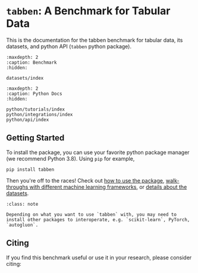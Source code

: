
# `tabben`: A Benchmark for Tabular Data

This is the documentation for the tabben benchmark for tabular data, its datasets, and python API (`tabben` python package).

```{toctree}
:maxdepth: 2
:caption: Benchmark
:hidden:

datasets/index
```

```{toctree}
:maxdepth: 2
:caption: Python Docs
:hidden:

python/tutorials/index
python/integrations/index
python/api/index
```

## Getting Started

To install the package, you can use your favorite python package manager (we recommend Python 3.8). Using `pip` for example,
```shell
pip install tabben
```

Then you're off to the races! Check out [how to use the package](./python/tutorials/index.md), [walk-throughs with different machine learning frameworks](./python/integrations/index.md), or [details about the datasets](./datasets/index.md).

```{admonition} Interoperability with other packages
:class: note

Depending on what you want to use `tabben` with, you may need to install other packages to interoperate, e.g. `scikit-learn`, PyTorch, `autogluon`.
```

## Citing

If you find this benchmark useful or use it in your research, please consider citing:

```bibtex

```
